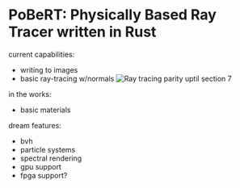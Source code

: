 # PoBeRT: Physically Based Ray Tracer written in Rust

current capabilities: 
- writing to images
- basic ray-tracing w/normals
![Ray tracing parity uptil section 7](ray_normals_spheres.ppm)

in the works:
- basic materials

dream features:
- bvh
- particle systems
- spectral rendering
- gpu support
- fpga support?